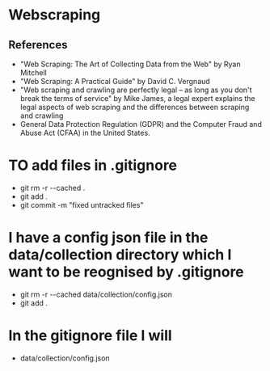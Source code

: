 # Webscraping

## References
* "Web Scraping: The Art of Collecting Data from the Web" by Ryan Mitchell
* "Web Scraping: A Practical Guide" by David C. Vergnaud
* "Web scraping and crawling are perfectly legal – as long as you don't break the terms of service" by Mike James, a legal expert explains the legal  aspects of web scraping and the differences between scraping and crawling
* General Data Protection Regulation (GDPR) and the Computer Fraud and Abuse Act (CFAA) in the United States.

# TO add files in .gitignore 
* git rm -r --cached .
* git add .
* git commit -m "fixed untracked files"

# I have a config json file in the data/collection directory which I want to be reognised by .gitignore
* git rm -r --cached data/collection/config.json
* git add .

# In the gitignore file I will
* data/collection/config.json